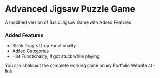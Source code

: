 # Advanced Jigsaw Puzzle Game
A modified version of Basic Jigsaw Game with Added Features

### Added Features

* Sleek Drag & Drop Functionality
* Added Categories
* Hint Functionality, If got stuck while playing

You can chekcout the complete working game on my Portfolio Website at - [link](http://dharmeshdev.in/_resources/projects/jigsaw_puzzle/puzzle.php)
